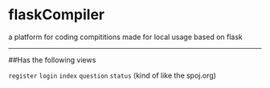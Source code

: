 # flaskCompiler
a platform for coding compititions made for local usage based on flask
<br>
<hr>
##Has the following views

`register`
`login`
`index`
`question`
`status` (kind of like the spoj.org)


